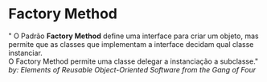 # Factory Method
" O Padrão <b>Factory Method</b> define uma interface para criar um objeto, mas permite que as classes que implementam a interface decidam qual classe instanciar. <br>
  O Factory Method permite uma classe delegar a instanciação a subclasse."<br>
          <i>by: Elements of Reusable Object-Oriented Software from the Gang of Four</i>
